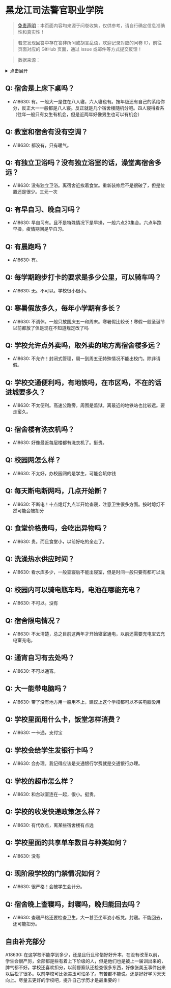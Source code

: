 # 黑龙江司法警官职业学院

> [免责声明](https://colleges.chat/#_3)：本页面内容均来源于问卷收集，仅供参考，请自行确定信息准确性和真实性！

> 若您发现回答中存在答非所问或胡言乱语，欢迎记录对应的问卷 ID，前往页面对应的 GitHub 页面，通过 issue 或邮件等方式提交反馈！

> 数据来源：

<details><summary>点击展开</summary>
<ul>
<li>A18630: 匿名 (2023 年 06 月)</li>
</ul>
</details>

## Q: 宿舍是上床下桌吗？

- A18630: 有。一般大一是住在八人寝，六人寝也有。按年级还有自己的系给你分，反正大一一般都是八人寝。反正就是几个宿舍楼随机分吧。四人寝得看系（往年一般只有女生有机会，但是近两年好像男生也可以有机会）

## Q: 教室和宿舍有没有空调？

- A18630: 都没有，只有暖气。

## Q: 有独立卫浴吗？没有独立浴室的话，澡堂离宿舍多远？

- A18630: 没有独立卫浴。离宿舍近挨着食堂。重新装修后不是很破了，但是位置还是很少。三元一次

## Q: 有早自习、晚自习吗？

- A18630: 早自习有。且不是特殊情况下是早操，一般六点20集合。六点半跑早操。疫情期间是早自习。

## Q: 有晨跑吗？

- A18630: 有。

## Q: 每学期跑步打卡的要求是多少公里，可以骑车吗？

- A18630: 无。不可以。学校很小很小。

## Q: 寒暑假放多久，每年小学期有多长？

- A18630: 不调休。一般只放国庆五一和周末。寒暑假比较长！寒假一般圣诞节以前都放了但是现在不知道规定改了吗

## Q: 学校允许点外卖吗，取外卖的地方离宿舍楼多远？

- A18630: 不允许！封闭式管理，周一到周五无特殊情况不能出校门。除非请假。

## Q: 学校交通便利吗，有地铁吗，在市区吗，不在的话进城要多久？

- A18630: 不太便利。高速公路旁，周围是监狱。离最近的地铁站也比较远。要走蛮久。

## Q: 宿舍楼有洗衣机吗？

- A18630: 好像最近每层楼都有洗衣机了。挺贵。

## Q: 校园网怎么样？

- A18630: 不太好，办校园网的是学生，可能会坑你钱

## Q: 每天断电断网吗，几点开始断？

- A18630: 不断电！十点熄灯九点半开始查寝，注意卫生很多方面。按时熄灯不然可能会被扣分

## Q: 食堂价格贵吗，会吃出异物吗？

- A18630: 贵。而且食堂小，以前好吃的全走了。

## Q: 洗澡热水供应时间？

- A18630: 看水库多少，一般查寝后不能出寝室，但是时间一般只要有都可以洗

## Q: 校园内可以骑电瓶车吗，电池在哪能充电？

- A18630: 不可以。没有

## Q: 宿舍限电情况？

- A18630: 不太清楚，总之目前这两年才开始寝室通电，以前还需要充电宝去充电室充电。

## Q: 通宵自习有去处吗？

- A18630: 不可以通宵。

## Q: 大一能带电脑吗？

- A18630: 带了没有地方用一般用不上，建议上这个学校都可以不买电脑没用

## Q: 学校里面用什么卡，饭堂怎样消费？

- A18630: 一卡通，支付宝

## Q: 学校会给学生发银行卡吗？

- A18630: 会办理。我记得应该是交通银行学费就是交通银行办理。

## Q: 学校的超市怎么样？

- A18630: 和台球室连在一起，很小。挺贵。

## Q: 学校的收发快递政策怎么样？

- A18630: 有代收点，离某些宿舍楼有点远

## Q: 学校里面的共享单车数目与种类如何？

- A18630: 没有

## Q: 现阶段学校的门禁情况如何？

- A18630: 很严格！会被学生会计分。

## Q: 宿舍晚上查寝吗，封寝吗，晚归能回去吗？

- A18630: 查寝严格还要检查卫生，大一甚至坐军姿小板凳。封寝。不能回去，还可能扣分。

## 自由补充部分

A18630: 在这学校不能学到多少，还是且行且珍惜好好升本，在没有改革以前，学生会很严厉，全部都是些有着上下阶级的人，但是他们也是被上一届训出来的，脾气都不好。学校还喜欢扣分，以前督察队还检查很多东西，好像张美玉事件出来以后松了很多。以前学校可比张美玉可怕多了。有苦都不能说。还是好好学习天天向上。尽量去更好的学校吧，提升自己学历才是最重要的！